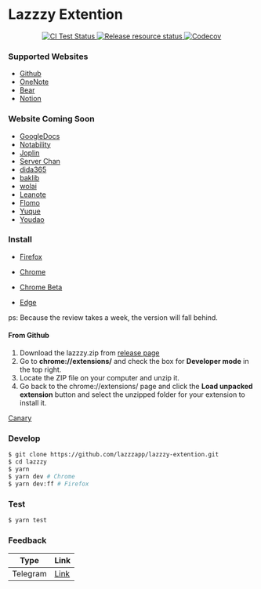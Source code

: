 # Lazzzy Extention
<p align="center">
    <a href="https://github.com/lazzzyapp/lazzzy-extension/actions">
      <img src="https://github.com/lazzzyapp/lazzzy-extension/workflows/CI%20Test/badge.svg" alt="CI Test Status">
    </a>
     <a href="https://github.com/lazzzyapp/lazzzy-extension/actions">
      <img src="https://github.com/lazzzyapp/lazzzy-extension/workflows/Release resource/badge.svg" alt="Release resource status">
    </a>
    <a href="https://codecov.io/gh/lazzzyapp/lazzzy-extension">
      <img src="https://img.shields.io/codecov/c/github/lazzzyapp/lazzzy-extension/master.svg?style=flat-square" alt="Codecov">
    </a>
</p>

### Supported Websites

- [Github](https://github.com)
- [OneNote](https://www.onenote.com/)
- [Bear](https://bear.app)
- [Notion](https://www.notion.so/)

### Website Coming Soon
- [GoogleDocs](https://www.docs.google.com)
- [Notability]()
- [Joplin](https://joplinapp.org/)
- [Server Chan](http://sc.ftqq.com/3.version)
- [dida365](https://dida365.com/)
- [baklib](https://www.baklib-free.com/)
- [wolai](https://www.wolai.com/)
- [Leanote](https://github.com/leanote/leanote)
- [Flomo](https://flomoapp.com/)
- [Yuque](https://www.yuque.com)
- [Youdao](https://note.youdao.com/)

### Install

- [Firefox]()

- [Chrome]()

- [Chrome Beta]()

- [Edge]()

ps: Because the review takes a week, the version will fall behind.

#### From Github

1. Download the lazzzy.zip from [release page](https://github.com/lazzzapp/lazzzy-extention/releases)
2. Go to **chrome://extensions/** and check the box for **Developer mode** in the top right.
3. Locate the ZIP file on your computer and unzip it.
4. Go back to the chrome://extensions/ page and click the **Load unpacked extension** button and select the unzipped folder for your extension to install it.

[Canary](https://github.com/lazzzapp/lazzzy-extention/releases/tag/canary)

### Develop

```bash
$ git clone https://github.com/lazzzapp/lazzzy-extention.git
$ cd lazzzy
$ yarn
$ yarn dev # Chrome
$ yarn dev:ff # Firefox
```

### Test

```bash
$ yarn test
```

### Feedback

| Type     | Link                                                 |
| -------- | ---------------------------------------------------- |
| Telegram | [Link]() |
